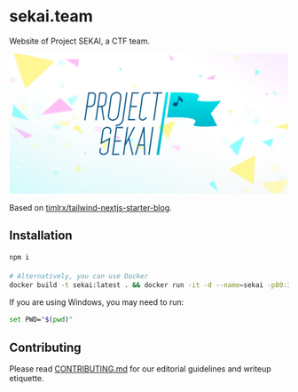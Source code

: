 # sekai.team

Website of Project SEKAI, a CTF team.

![Banner with logo](./public/static/images/twitter-card.png)

Based on [timlrx/tailwind-nextjs-starter-blog](https://github.com/timlrx/tailwind-nextjs-starter-blog).

## Installation

```bash
npm i

# Alternatively, you can use Docker
docker build -t sekai:latest . && docker run -it -d --name=sekai -p80:3000 sekai:latest
```

If you are using Windows, you may need to run:

```bash
set PWD="$(pwd)"
```

## Contributing

Please read [CONTRIBUTING.md](./CONTRIBUTING.md) for our editorial guidelines and writeup etiquette.
